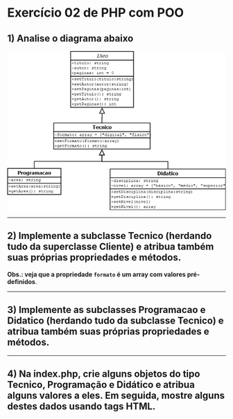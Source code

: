 # Exercício 02 de PHP com POO

## 1) Analise o diagrama abaixo

![Diagrama 2](/diagramas/02.png)

---

## 2) Implemente a subclasse **Tecnico** (herdando tudo da superclasse **Cliente**) e atribua também suas próprias propriedades e métodos.
**Obs.: veja que a propriedade `formato` é um array com valores pré-definidos**.

---

## 3) Implemente as subclasses **Programacao** e **Didatico** (herdando tudo da subclasse **Tecnico**) e atribua também suas próprias propriedades e métodos.

---

## 4) Na index.php, crie alguns objetos do tipo Tecnico, Programação e Didático e atribua alguns valores a eles. Em seguida, mostre alguns destes dados usando tags HTML.